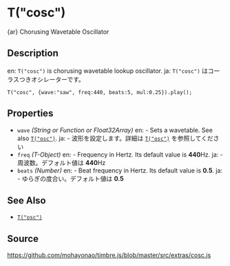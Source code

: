 T("cosc")
=========
{ar} Chorusing Wavetable Oscillator

## Description ##
en: `T("cosc")` is chorusing wavetable lookup oscillator.
ja: `T("cosc")` はコーラスつきオシレーターです。

```timbre
T("cosc", {wave:"saw", freq:440, beats:5, mul:0.25}).play();
```

## Properties ##
- `wave` _(String or Function or Float32Array)_
en:  - Sets a wavetable. See also [`T("osc")`](./osc.html).
ja:  - 波形を設定します。詳細は [`T("osc")`](./osc.html) を参照してください
- `freq` _(T-Object)_
en:  - Frequency in Hertz. Its default value is **440**Hz.
ja:  - 周波数。デフォルト値は **440**Hz
- `beats` _(Number)_
en:  - Beat frequency in Hertz. Its default value is **0.5**.
ja:  - ゆらぎの度合い。デフォルト値は **0.5**

## See Also ##
- [`T("osc")`](./osc.html)

## Source ##
https://github.com/mohayonao/timbre.js/blob/master/src/extras/cosc.js

<script src="/timbre.js/src/extras/cosc.js"></script>
